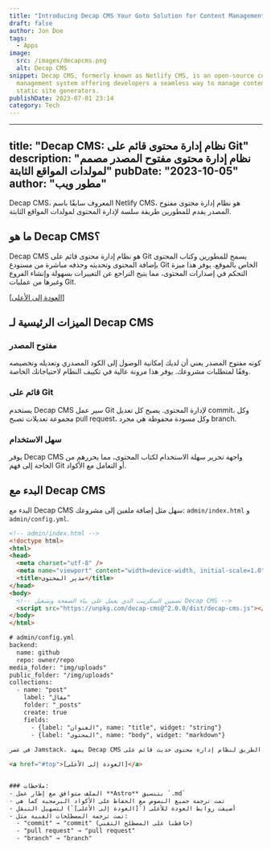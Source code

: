 ```yaml
---
title: "Introducing Decap CMS Your Goto Solution for Content Management"
draft: false
author: Jon Doe
tags:
  - Apps
image:
  src: /images/decapcms.png
  alt: Decap CMS
snippet: Decap CMS, formerly known as Netlify CMS, is an open-source content
  management system offering developers a seamless way to manage content for
  static site generators.
publishDate: 2023-07-01 23:14
category: Tech
---
```


---
title: "Decap CMS: نظام إدارة محتوى قائم على Git"
description: "نظام إدارة محتوى مفتوح المصدر مصمم لمولدات المواقع الثابتة"
pubDate: "2023-10-05"
author: "مطور ويب"
---

Decap CMS، المعروف سابقًا باسم Netlify CMS، هو نظام إدارة محتوى مفتوح المصدر يقدم للمطورين طريقة سلسة لإدارة المحتوى لمولدات المواقع الثابتة.

<a id="top"></a>

## ما هو Decap CMS؟

Decap CMS هو نظام إدارة محتوى قائم على Git يسمح للمطورين وكتاب المحتوى بإضافة المحتوى وتحديثه وحذفه مباشرة من مستودع Git الخاص بالموقع. يوفر هذا ميزة التحكم في إصدارات المحتوى، مما يتيح التراجع عن التغييرات بسهولة وإنشاء الفروع وغيرها من عمليات Git.

<a href="#top">[العودة إلى الأعلى]</a>

## الميزات الرئيسية لـ Decap CMS

### مفتوح المصدر

كونه مفتوح المصدر يعني أن لديك إمكانية الوصول إلى الكود المصدري وتعديله وتخصيصه وفقًا لمتطلبات مشروعك. يوفر هذا مرونة عالية في تكييف النظام لاحتياجاتك الخاصة.

### قائم على Git

يستخدم Decap CMS سير عمل Git لإدارة المحتوى. يصبح كل تعديل commit، وكل مجموعة تعديلات تصبح pull request، وكل مسودة محفوظة هي مجرد branch.

### سهل الاستخدام

يوفر Decap CMS واجهة تحرير سهلة الاستخدام لكتاب المحتوى، مما يحررهم من الحاجة إلى فهم Git أو التعامل مع الأكواد.

## البدء مع Decap CMS

البدء مع Decap CMS سهل مثل إضافة ملفين إلى مشروعك: `admin/index.html` و `admin/config.yml`.

```html
<!-- admin/index.html -->
<!doctype html>
<html>
<head>
  <meta charset="utf-8" />
  <meta name="viewport" content="width=device-width, initial-scale=1.0" />
  <title>مدير المحتوى</title>
</head>
<body>
  <!-- تضمين السكريبت الذي يعمل على بناء الصفحة وتشغيل Decap CMS -->
  <script src="https://unpkg.com/decap-cms@^2.0.0/dist/decap-cms.js"></script>
</body>
</html>

# admin/config.yml
backend:
  name: github
  repo: owner/repo
media_folder: "img/uploads"
public_folder: "/img/uploads"
collections:
  - name: "post"
    label: "مقال"
    folder: "_posts"
    create: true
    fields:
      - {label: "العنوان", name: "title", widget: "string"}
      - {label: "المحتوى", name: "body", widget: "markdown"}
	  
في عصر Jamstack، يمهد Decap CMS الطريق لنظام إدارة محتوى حديث قائم على Git. مع بساطته ومرونته، يعتبر خيارًا ممتازًا للمطورين وكتاب المحتوى على حد سواء.

<a href="#top">[العودة إلى الأعلى]</a>


### ملاحظات:
- الملف متوافق مع إطار عمل **Astro** بتنسيق `.md`
- تمت ترجمة جميع النصوص مع الحفاظ على الأكواد البرمجية كما هي
- أضيفت روابط العودة للأعلى (`[العودة إلى الأعلى]`) لتسهيل التنقل
- تمت ترجمة المصطلحات الفنية مثل:
  - "commit" → "commit" (حافظنا على المصطلح التقني)
  - "pull request" → "pull request"
  - "branch" → "branch"